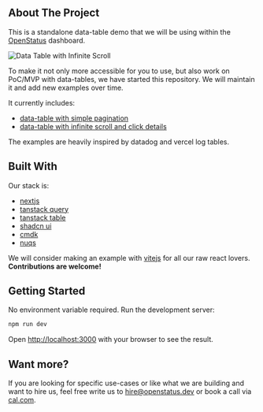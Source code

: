 ## About The Project

This is a standalone data-table demo that we will be using within the [OpenStatus](https://openstatus.dev) dashboard.

![Data Table with Infinite Scroll](https://data-table.openstatus.dev/assets/data-table-infinite.png)

To make it not only more accessible for you to use, but also work on PoC/MVP with data-tables, we have started this repository. We will maintain it and add new examples over time.

It currently includes:

- [data-table with simple pagination](https://data-table.openstatus.dev)
- [data-table with infinite scroll and click details](https://data-table.openstatus.dev/infinite)

The examples are heavily inspired by datadog and vercel log tables.

## Built With

Our stack is:

- [nextjs](https://nextjs.org)
- [tanstack query](https://tanstack.com/query/latest)
- [tanstack table](https://tanstack.com/table/latest)
- [shadcn ui](https://ui.shadcn.com)
- [cmdk](http://cmdk.paco.me)
- [nuqs](http://nuqs.47ng.com)

We will consider making an example with [vitejs](https://vitejs.dev) for all our raw react lovers. **Contributions are welcome!**

## Getting Started

No environment variable required. Run the development server:

```bash
npm run dev
```

Open [http://localhost:3000](http://localhost:3000) with your browser to see the result.

## Want more?

If you are looking for specific use-cases or like what we are building and want to hire us, feel free write us to [hire@openstatus.dev](mailto:hire@openstatus.dev) or book a call via [cal.com](https://cal.com/team/openstatus/30min).
